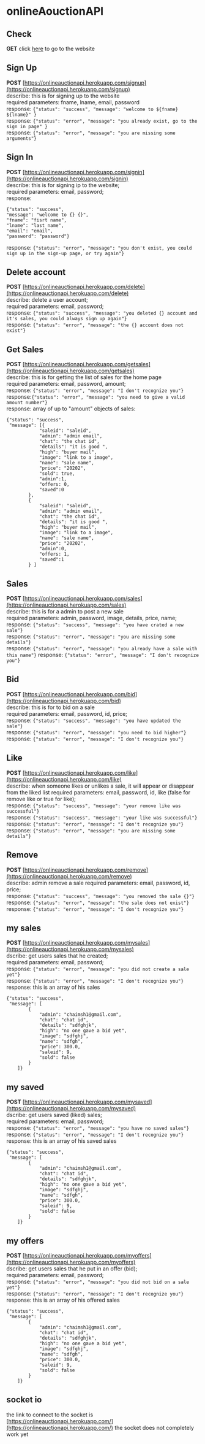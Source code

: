 # onlineAouctionAPI
## Check
**GET** click [here](https://onlineauctionapi.herokuapp.com/) to go to the website
## Sign Up
**POST** [https://onlineauctionapi.herokuapp.com/signup](https://onlineauctionapi.herokuapp.com/signup)   
describe: this is for signing up to the website   
required parameters: fname, lname, email, password      
response: `{"status": "success", "message": "welcome to ${fname} ${lname}" }`   
response: `{"status": "error", "message": "you already exist, go to the sign in page" }`   
response: `{"status": "error", "message": "you are missing some arguments"}`
## Sign In
**POST** [https://onlineauctionapi.herokuapp.com/signin](https://onlineauctionapi.herokuapp.com/signin)   
describe: this is for signing ip to the website;   
required parameters: email, password;    
response: 
```
{"status": "success", 
"message": "welcome to {} {}", 
"fname": "fisrt name", 
"lname": "last name", 
"email": "email", 
"password": "password"}
```    
response: `{"status": "error", "message": "you don't exist, you could sign up in the sign-up page, or try again"}`  
## Delete account   
**POST**  [https://onlineauctionapi.herokuapp.com/delete](https://onlineauctionapi.herokuapp.com/delete)   
describe: delete a user account;  
required parameters: email, password;  
response: `{"status": "success", "message": "you deleted {} account and it's sales, you could always sign up again"}`  
response: `{"status": "error", "message": "the {} account does not exist"}`
## Get Sales  
**POST** [https://onlineauctionapi.herokuapp.com/getsales](https://onlineauctionapi.herokuapp.com/getsales)   
describe: this is for getting the list of sales for the home page   
required parameters: email, password, amount;   
response: `{"status": "error", "message": "I don't recognize you"}`  
response:`{"status": "error", "message": "you need to give a valid amount number"}`    
response: array of up to "amount" objects of sales:
```
{"status": "success",
 "message": [{ 
            "saleid": "saleid",
            "admin": "admin email",
            "chat": "the chat id",
            "details": "it is good ", 
            "high": "buyer mail",
            "image": "link to a image",
            "name": "sale name",
            "price": "20202",   
            "sold": true,
            "admin":1,
            "offers: 0,
            "saved":0
        }, 
        { 
            "saleid": "saleid",
            "admin": "admin email",
            "chat": "the chat id",
            "details": "it is good ", 
            "high": "buyer mail",
            "image": "link to a image",
            "name": "sale name",
            "price": "20202", 
            "admin":0,
            "offers: 1,
            "saved":1 
        } ]
```
## Sales
**POST** [https://onlineauctionapi.herokuapp.com/sales](https://onlineauctionapi.herokuapp.com/sales)    
describe: this is for a admin to post a new sale   
required parameters: admin, password, image, details, price, name;     
response: `{"status": "success", "message": "you have crated a new sale"}`   
response: `{"status": "error", "message": "you are missing some details"}`  
response: `{"status": "error", "message": "you already have a sale with this name"}`
response: `{"status": "error", "message": "I don't recognize you"}`  
## Bid
**POST** [https://onlineauctionapi.herokuapp.com/bid](https://onlineauctionapi.herokuapp.com/bid)     
describe: this is for to bid on a sale   
required parameters: email, password, id, price;    
response: `{"status": "success", "message": "you have updated the sale"}`  
response: `{"status": "error", "message": "you need to bid higher"}`    
response: `{"status": "error", "message": "I don't recognize you"}`  
## Like
**POST** [https://onlineauctionapi.herokuapp.com/like](https://onlineauctionapi.herokuapp.com/like)    
describe: when someone likes or unlikes a sale, it will appear or disappear from the liked list
required parameters: email, password, id, like (false for remove like or true for like);   
response: `{"status": "success", "message": "your remove like was successful"}`    
response: `{"status": "success", "message": "your like was successful"}`   
response: `{"status": "error", "message": "I don't recognize you"}`    
response: `{"status": "error", "message": "you are missing some details"}`  
## Remove  
**POST** [https://onlineauctionapi.herokuapp.com/remove](https://onlineauctionapi.herokuapp.com/remove)    
describe: admin remove a sale
required parameters: email, password, id, price;  
response: `{"status": "success", "message": "you removed the sale {}"}`  
response: `{"status": "error", "message": "the sale does not exist"}`  
response: `{"status": "error", "message": "I don't recognize you"}`  
## my sales  
**POST** [https://onlineauctionapi.herokuapp.com/mysales](https://onlineauctionapi.herokuapp.com/mysales)    
dscribe: get users sales that he created;   
required parameters: email, password;  
response: `{"status": "error", "message": "you did not create a sale yet"}`  
response: `{"status": "error", "message": "I don't recognize you"}`   
response: this is an array of his sales
```
{"status": "success",
 "message": [
        {
            "admin": "chaimsh1@gmail.com",
            "chat": "chat id",
            "details": "sdfghjk",
            "high": "no one gave a bid yet",
            "image": "sdfghj",
            "name": "sdfgh",
            "price": 300.0,
            "saleid": 9,
            "sold": false
        }
    ]}
```  
## my saved  
**POST** [https://onlineauctionapi.herokuapp.com/mysaved](https://onlineauctionapi.herokuapp.com/mysaved)    
dscribe: get users saved (liked) sales;   
required parameters: email, password;  
response: `{"status": "error", "message": "you have no saved sales"}`  
response: `{"status": "error", "message": "I don't recognize you"}`   
response: this is an array of his saved sales
```
{"status": "success",
 "message": [
        {
            "admin": "chaimsh1@gmail.com",
            "chat": "chat id",
            "details": "sdfghjk",
            "high": "no one gave a bid yet",
            "image": "sdfghj",
            "name": "sdfgh",
            "price": 300.0,
            "saleid": 9,
            "sold": false
        }
    ]}
```  
## my offers   
**POST** [https://onlineauctionapi.herokuapp.com/myoffers](https://onlineauctionapi.herokuapp.com/myoffers)    
dscribe: get users sales that he put in an offer (bid);   
required parameters: email, password;  
response: `{"status": "error", "message": "you did not bid on a sale yet"}`    
response: `{"status": "error", "message": "I don't recognize you"}`     
response: this is an array of his offered sales
```
{"status": "success",
 "message": [
        {
            "admin": "chaimsh1@gmail.com",
            "chat": "chat id",
            "details": "sdfghjk",
            "high": "no one gave a bid yet",
            "image": "sdfghj",
            "name": "sdfgh",
            "price": 300.0,
            "saleid": 9,
            "sold": false
        }
    ]}
```
## socket io
the link to connect to the socket is [https://onlineauctionapi.herokuapp.com/](https://onlineauctionapi.herokuapp.com/) the socket does not completely work yet